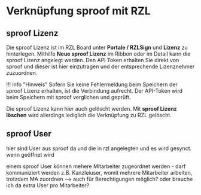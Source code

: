 # Verknüpfung sproof mit RZL

## sproof Lizenz

Die sproof Lizenz ist im RZL Board unter **Portale / RZLSign** und **Lizenz** zu hinterlegen.
Mithilfe **Neue sproof Lizenz** im Ribbon oder im Detail kann die sproof Lizenz angelegt werden. Den API Token erhalten Sie direkt von sproof und dieser ist hier einzutragen und der entsprechende Lizenznehmer zuzuordnen.

!!! info "Hinweis"
    Sofern Sie keine Fehlermeldung beim Speichern der sproof Lizenz erhalten, ist die Verbindung aufrecht. Der API-Token wird beim Speichern mit sproof verglichen und geprüft.

Die sproof Lizenz kann hier auch gelöscht werden. Mit **sproof Lizenz löschen** wird allerdings lediglich die Verknüpfung zu RZL gelöscht.

## sproof User
hier sind User aus sproof da und die in rzl angelegten und es wird gesynct. wenn geöffnet wird



einem sproof User können mehere Mitarbeiter zugeordnet werden - darf kommuniziert werden
z.B. Kanzleiuser, womit mehrere Mitarbeiter arbeiten, trotzdem MA zuordnen --> auch für Berechtigungen möglich? oder brauche ich da extra User pro Mitarbeiter?